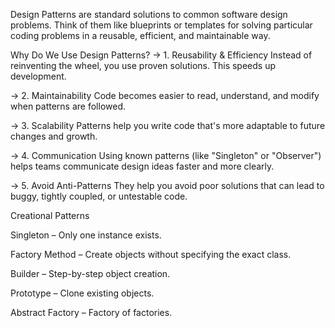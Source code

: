 Design Patterns are standard solutions to common software design problems.
Think of them like blueprints or templates for solving particular coding problems in a reusable, efficient, and maintainable way.

 Why Do We Use Design Patterns?
→ 1. Reusability & Efficiency
Instead of reinventing the wheel, you use proven solutions. This speeds up development.

→ 2. Maintainability
Code becomes easier to read, understand, and modify when patterns are followed.

→ 3. Scalability
Patterns help you write code that's more adaptable to future changes and growth.

→ 4. Communication
Using known patterns (like "Singleton" or "Observer") helps teams communicate design ideas faster and more clearly.

→ 5. Avoid Anti-Patterns
They help you avoid poor solutions that can lead to buggy, tightly coupled, or untestable code.


Creational Patterns

Singleton – Only one instance exists.

Factory Method – Create objects without specifying the exact class.

Builder – Step-by-step object creation.

Prototype – Clone existing objects.

Abstract Factory – Factory of factories.
